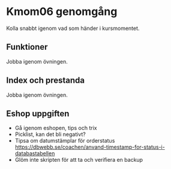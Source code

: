 Kmom06 genomgång
=========================

Kolla snabbt igenom vad som händer i kursmomentet.



Funktioner
-------------------------

Jobba igenom övningen.



Index och prestanda
-------------------------

Jobba igenom övningen.



Eshop uppgiften
-------------------------

* Gå igenom eshopen, tips och trix
* Picklist, kan det bli negativt?
* Tipsa om datumstämplar för orderstatus
https://dbwebb.se/coachen/anvand-timestamp-for-status-i-databastabellen
* Glöm inte skripten för att ta och verifiera en backup